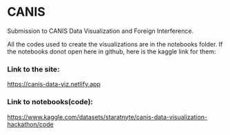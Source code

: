 # CANIS
Submission to CANIS Data Visualization and Foreign Interference.

All the codes used to create the visualizations are in the notebooks folder. If the notebooks donot open here in github, here is the kaggle link for them:

### Link to the site:
https://canis-data-viz.netlify.app

### Link to notebooks(code):
https://www.kaggle.com/datasets/staratnyte/canis-data-visualization-hackathon/code
